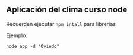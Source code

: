 ## Aplicación del clima curso node

Recuerden ejecutar `npm intall` para librerias

Ejemplo:

```
node app -d "Oviedo"
```
